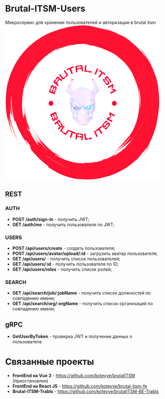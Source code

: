 # Brutal-ITSM-Users
Микросервис для хранения пользователей и авторизации в brutal itsm
[<img alt="logo" height="500px" src="https://github.com/koteyye/brutal-itsm-fe/blob/master/public/logoend.png?raw=true" title="logo" width="500px"/>](https://github.com/koteyye/brutal-itsm-fe/blob/master/public/logoend.png?raw=true "logo")
## REST
### AUTH
- **POST /auth/sign-in**  - получить JWT;
- **GET /auth/me** - получить пользователя по JWT;

### USERS
- **POST /api/users/create**  - создать пользователя;
- **POST /api/users/avatar/upload/:id** - загрузить аватар пользователя;
- **GET /api/users/**   - получить список пользователей;
- **GET /api/users/:id**  - получить пользователя по ID;
- **GET /api/users/roles** - получить список ролей;

### SEARCH
- **GET /api/search/job/:jobName** - получить список должностей по совпадению имени;
- **GET /api/search/org/:orgName** - получить список организаций по совпадению имени;

## gRPC
- **GetUserByToken** - проверка JWT и получение данных о пользователе


# Связанные проекты
- **FrontEnd на Vue 3** - https://github.com/koteyye/brutalITSM (приостановлен)
- **FrontEnd на React JS** - https://github.com/koteyye/brutal-itsm-fe
- **Brutal-ITSM-Trabls** - https://github.com/koteyye/brutalITSM-BE-Trabls